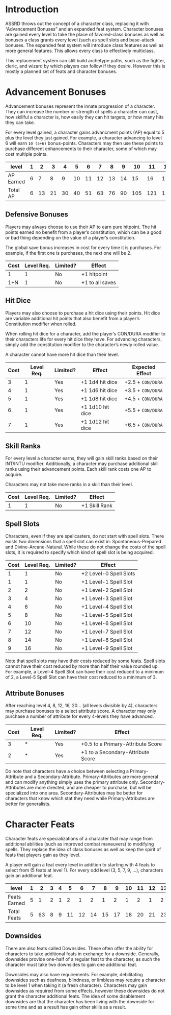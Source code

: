 # Introduction

ASSRD throws out the concept of a character class, replacing it with “Advancement Bonuses” and an expanded feat system.  Character bonuses are gained every level to take the place of favored-class bonuses as well as bonuses a class grants every level (such as spell slots and base-attack bonuses.  The expanded feat system will introduce class features as well as more general features.  This allows every class to effectively multiclass.

This replacement system can still build archetype paths, such as the fighter, cleric, and wizard by which players can follow if they desire.  However this is mostly a planned set of feats and character bonuses.

# Advancement Bonuses

Advancement bonuses represent the innate progression of a character.  They can increase the number or strength of spells a character can cast, how skillful a character is, how easily they can hit targets, or how many hits they can take.

For every level gained, a character gains advancment points (AP) equal to 5 plus the level they just gained.  For example, a character advancing to level 6 will earn `10 (5+6)` bonus-points.  Characters may then use these points to purchase different enhancements to their character, some of which may cost multiple points.

|level      |1  |2  |3  |4  |5  |6  |7  |8  |9  |10 |11 |12 |13 |14 |15 |16 |17 |18 |19 |20 |   
|---        |---|---|---|---|---|---|---|---|---|---|---|---|---|---|---|---|---|---|---|---|
|AP Earned  |6  |7  |8  |9  |10 |11 |12 |13 |14 |15 |16 |17 |18 |19 |20 |21 |22 |23 |24 |25 |
|Total AP   |6  |13 |21 |30 |40 |51 |63 |76 |90 |105|121|138|156|175|195|216|238|261|285|310|

## Defensive Bonuses

Players may always choose to use their AP to earn pure hitpoint.  The hit points earned no benefit from a player’s constitution, which can be a good or bad thing depending on the value of a player’s constitution.

The global save bonus increases in cost for every time it is purchases.  For example, if the first one is purchases, the next one will be 2.

|Cost   |Level Req.     |Limited?   |Effect         |
|---    |---            |---        |---            |
|1      |1              |No         |+1 hitpoint    |
|1+N    |1              |No         |+1 to all saves|

## Hit Dice

Players may also choose to purchase a hit dice using their points.  Hit dice are variable additional hit points that also benefit from a player’s Constitution modifier when rolled.  

When rolling hit dice for a character, add the player’s CON/DURA modifier to their characters life for every hit dice they have.  For advancing characters, simply add the constitution modifier to the character’s newly rolled value.

A character cannot have more hit dice than their level.

|Cost   |Level Req.     |Limited?   |Effect             |Expected Effect    |
|---    |---            |---        |---                |---                |
|3      |1              |Yes        |+1 1d4 hit dice    |+2.5 + `CON/DURA`  |
|4      |1              |Yes        |+1 1d6 hit dice    |+3.5 + `CON/DURA`  |
|5      |1              |Yes        |+1 1d8 hit dice    |+4.5 + `CON/DURA`  |
|6      |1              |Yes        |+1 1d10 hit dice   |+5.5 + `CON/DURA`  |
|7      |1              |Yes        |+1 1d12 hit dice   |+6.5 + `CON/DURA`  |

## Skill Ranks

For every level a character earns, they will gain skill ranks based on their INT/INTU modifier.  Additionally, a character may purchase additional skill ranks using their advancement points.  Each skill rank costs one AP to acquire.  

Characters may not take more ranks in a skill than their level.

|Cost   |Level Req.     |Limited?   |Effect         |
|---    |---            |---        |---            |
|1      |1              |No         |+1 Skill Rank  |

## Spell Slots

Characters, even if they are spellcasters, do not start with spell slots.  There exists two dimensions that a spell slot can exist in: Spontaneous-Prepared and Divine-Arcane-Natural.  While these do not change the costs of the spell slots, it is required to specify which kind of spell slot is being acquired.

|Cost   |Level Req.     |Limited?   |Effect                     |
|---    |---            |---        |---                        |
|1      |1              |No         |+2 Level-0 Spell Slots     |
|1      |1              |No         |+1 Level-1 Spell Slot      |
|2      |2              |No         |+1 Level-2 Spell Slot      |
|3      |4              |No         |+1 Level-3 Spell Slot      |
|4      |6              |No         |+1 Level-4 Spell Slot      |
|5      |8              |No         |+1 Level-5 Spell Slot      |
|6      |10             |No         |+1 Level-6 Spell Slot      |
|7      |12             |No         |+1 Level-7 Spell Slot      |
|8      |14             |No         |+1 Level-8 Spell Slot      |
|9      |16             |No         |+1 Level-9 Spell Slot      |

Note that spell slots may have their costs reduced by some feats.  Spell slots cannot have their cost reduced by more than half their value rounded up.  For example, a Level-4 Spell Slot can have their cost reduced to a minimum of 2, a Level-5 Spell Slot can have their cost reduced to a minimum of 3.

## Attribute Bonuses

After reaching level 4, 8, 12, 16, 20… (all levels divisible by 4), characters may purchase bonuses to a select attribute score.  A character may only purchase a number of attribute for every 4-levels they have advanced.

|Cost   |Level Req.     |Limited?   |Effect                             |
|---    |---            |---        |---                                |
|3      |*              |Yes        |+0.5 to a Primary-Attribute Score  |
|2      |*              |Yes        |+1 to a Secondary-Attribute Score  |

Do note that characters have a choice between selecting a Primary-Attribute and a Secondary-Attribute.  Primary-Attributes are more general and can modify anything simply uses the primary attribute only.  Secondary-Attributes are more directed, and are cheaper to purchase, but will be specialized into one area.  Secondary-Attributes may be better for characters that know which stat they need while Primary-Attributes are better for generalists.

# Character Feats

Character feats are specializations of a character that may range from additional abilities (such as improved combat maneuvers) to modifying spells.  They replace the idea of class bonuses as well as keep the spirit of feats that players gain as they level.

A player will gain a feat every level in addition to starting with 4 feats to select from (5 feats at level 1).  For every odd level (3, 5, 7, 9, ...), characters gain an additional feat.

|level          |1  |2  |3  |4  |5  |6  |7  |8  |9  |10 |11 |12 |13 |14 |15 |16 |17 |18 |19 |20 |   
|---            |---|---|---|---|---|---|---|---|---|---|---|---|---|---|---|---|---|---|---|---|
|Feats Earned   |5  |1  |2  |1  |2  |1  |2  |1  |2  |1  |2  |1  |2  |1  |2  |1  |2  |1  |2  |1  |
|Total Feats    |5  |63 |8  |9  |11 |12 |14 |15 |17 |18 |20 |21 |23 |24 |26 |27 |29 |30 |32 |33 |

## Downsides

There are also feats called Downsides.  These often offer the ability for characters to take additional feats in exchange for a downside.  Generally, downsides provide one-half of a regular feat to the character, as such the character must take two downsides to gain one additional feat.

Downsides may also have requirements.  For example, debilitating downsides such as deafness, blindness, or limbless may require a character to be level 1 when taking it (a fresh character).  Characters may gain downsides as required from some effects, however these downsides do not grant the character additional feats.  The idea of some disablement downsides are that the character has been living with the downside for some time and as a result has gain other skills as a result.
